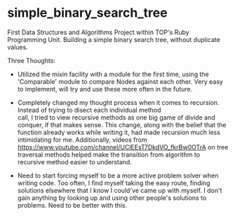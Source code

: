 # simple_binary_search_tree

First Data Structures and Algorithms Project within TOP's Ruby Programming Unit. Building a simple binary search tree, without duplicate values. 

Three Thoughts:

- Utilized the mixin facility with a module for the first time, using the 'Comparable' module to compare Nodes against 
  each other. Very easy to implement, will try and use these more often in the future.

- Completely changed my thought process when it comes to recursion. Instead of trying to disect each individual method  
  call, I tried to view recursive methods as one big game of divide and conquer, if that makes sense. This change, along
  with the belief that the function already works while writing it, had made recursion much less intimidating for me. 
  Additionally, videos from https://www.youtube.com/channel/UClEEsT7DkdVO_fkrBw0OTrA on tree traversal methods helped 
  make the transition from algorithm to recursive method easier to understand.
  
- Need to start forcing myself to be a more active problem solver when writing code. Too often, I find myself taking the
  easy route, finding solutions elsewhere that I know I could've came up with myself. I don't gain anything by looking 
  up and using other people's solutions to problems. Need to be better with this.
  
